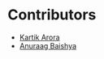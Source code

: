 # Contributors

- [Kartik Arora](http://kartikarora.me)
- [Anuraag Baishya](http://darkoperator.in)
